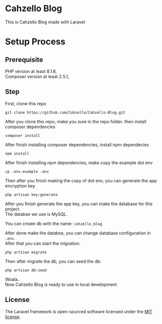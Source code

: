 # Cahzello Blog

This is Cahzello Blog made with Laravel

# Setup Process

## Prerequisite

PHP version at least 8.1.6,
<br>
Composer version at least 2.5.1,

## Step

First, clone this repo 

```
git clone https://github.com/Cahzello/Cahzello-Blog.git
```

After you clone this repo, make you sure in the repo folder. then install composer dependencies

```
composer install
```

After finish installing composer dependencies, install npm dependecies

```
npm install
```

After finish installing npm dependencies, make copy the example dot env 

```
cp .env.example .env
```

Then after you finish making the copy of dot env, you can generate the app encryption key

```
php artisan key:generate
```

After you finish generate the app key, you can make the database for this project. 
<br>
The databse we use is MySQL.

You can create db with the name:
`cahzello_blog`

After done make the databse, you can change database configuration in `.env`. 
<br>
After that you can start the migration.
```
php artisan migrate
```
Then after migrate the db, you can seed the db:

```
php artisan db:seed
```

Woala.. 
<br>
Now Cahzello Blog is ready to use in local development



## License

The Laravel framework is open-sourced software licensed under the [MIT license](https://opensource.org/licenses/MIT).
